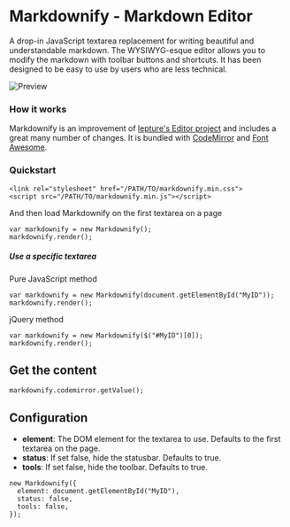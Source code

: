 # Markdownify - Markdown Editor
A drop-in JavaScript textarea replacement for writing beautiful and understandable markdown. The WYSIWYG-esque editor allows you to modify the markdown with toolbar buttons and shortcuts. It has been designed to be easy to use by users who are less technical.

![Preview](http://i.imgur.com/l5antiW.png)

### How it works
Markdownify is an improvement of [lepture's Editor project](https://github.com/lepture/editor) and includes a great many number of changes. It is bundled with [CodeMirror](https://github.com/codemirror/codemirror) and [Font Awesome](http://fortawesome.github.io/Font-Awesome/).

### Quickstart

```
<link rel="stylesheet" href="/PATH/TO/markdownify.min.css">
<script src="/PATH/TO/markdownify.min.js"></script>
```

And then load Markdownify on the first textarea on a page

```
var markdownify = new Markdownify();
markdownify.render();
```

##### Use a specific textarea

Pure JavaScript method

```
var markdownify = new Markdownify(document.getElementById("MyID"));
markdownify.render();
```

jQuery method

```
var markdownify = new Markdownify($("#MyID")[0]);
markdownify.render();
```

## Get the content

```
markdownify.codemirror.getValue();
```

## Configuration

- **element**: The DOM element for the textarea to use. Defaults to the first textarea on the page.
- **status**: If set false, hide the statusbar. Defaults to true.
- **tools**: If set false, hide the toolbar. Defaults to true.

```
new Markdownify({
  element: document.getElementById("MyID"),
  status: false,
  tools: false,
});
```
